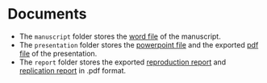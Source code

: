 # Documents

- The `manuscript` folder stores the [word file](manuscript/manuscript.docx) of the manuscript.
- The `presentation` folder stores the [powerpoint file](presentation/Kedron-Brodie-Replication.pptx) and the exported [pdf file](Kedron-Brodie-Replication.pptx) of the presentation.
- The `report` folder stores the exported [reproduction report](report/01-RPR-Report.pdf) and [replication report](report/RPL-Report.pdf) in .pdf format.